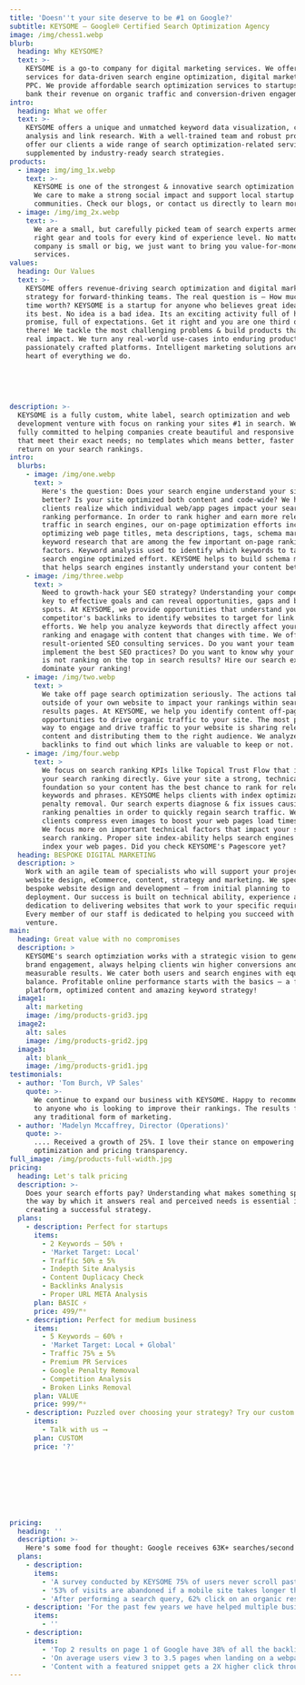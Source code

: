 ```yaml
---
title: 'Doesn''t your site deserve to be #1 on Google?'
subtitle: KEYSOME — Google® Certified Search Optimization Agency
image: /img/chess1.webp
blurb:
  heading: Why KEYSOME?
  text: >-
    KEYSOME is a go-to company for digital marketing services. We offer premier
    services for data-driven search engine optimization, digital marketing &
    PPC. We provide affordable search optimization services to startups that
    bank their revenue on organic traffic and conversion-driven engagement.
intro:
  heading: What we offer
  text: >-
    KEYSOME offers a unique and unmatched keyword data visualization, competitor
    analysis and link research. With a well-trained team and robust process, we
    offer our clients a wide range of search optimization-related services,
    supplemented by industry-ready search strategies.
products:
  - image: img/img_1x.webp
    text: >-
      KEYSOME is one of the strongest & innovative search optimization agency.
      We care to make a strong social impact and support local startup 
      communities. Check our blogs, or contact us directly to learn more.
  - image: /img/img_2x.webp
    text: >-
      We are a small, but carefully picked team of search experts armed with the
      right gear and tools for every kind of experience level. No matter if your
      company is small or big, we just want to bring you value-for-money
      services.
values:
  heading: Our Values
  text: >-
    KEYSOME offers revenue-driving search optimization and digital marketing
    strategy for forward-thinking teams. The real question is — How much is your
    time worth? KEYSOME is a startup for anyone who believes great ideas deserve
    its best. No idea is a bad idea. Its an exciting activity full of hope and
    promise, full of expectations. Get it right and you are one third of the way
    there! We tackle the most challenging problems & build products that have
    real impact. We turn any real-world use-cases into enduring products &
    passionately crafted platforms. Intelligent marketing solutions are at the
    heart of everything we do.
    
    
    
    
    
description: >-
  KEYSOME is a fully custom, white label, search optimization and web
  development venture with focus on ranking your sites #1 in search. We are
  fully committed to helping companies create beautiful and responsive website
  that meet their exact needs; no templates which means better, faster and more
  return on your search rankings.
intro:
  blurbs:
    - image: /img/one.webp
      text: >
        Here's the question: Does your search engine understand your site
        better? Is your site optimized both content and code-wide? We help
        clients realize which individual web/app pages impact your search
        ranking performance. In order to rank higher and earn more relevant
        traffic in search engines, our on-page optimization efforts includes
        optimizing web page titles, meta descriptions, tags, schema markup and
        keyword research that are among the few important on-page ranking
        factors. Keyword analysis used to identify which keywords to target with
        search engine optimized effort. KEYSOME helps to build schema markups
        that helps search engines instantly understand your content better. 
    - image: /img/three.webp
      text: >
        Need to growth-hack your SEO strategy? Understanding your competitors is
        key to effective goals and can reveal opportunities, gaps and blind
        spots. At KEYSOME, we provide opportunities that understand your
        competitor's backlinks to identify websites to target for link building
        efforts. We help you analyze keywords that directly affect your search
        ranking and enagage with content that changes with time. We offer
        result-oriented SEO consulting services. Do you want your team to
        implement the best SEO practices? Do you want to know why your business
        is not ranking on the top in search results? Hire our search experts and
        dominate your ranking!
    - image: /img/two.webp
      text: >
        We take off page search optimization seriously. The actions taken
        outside of your own website to impact your rankings within search engine
        results pages. At KEYSOME, we help you identify content off-page
        opportunities to drive organic traffic to your site. The most powerful
        way to engage and drive traffic to your website is sharing relevant
        content and distributing them to the right audience. We analyze
        backlinks to find out which links are valuable to keep or not.
    - image: /img/four.webp
      text: >
        We focus on search ranking KPIs lilke Topical Trust Flow that impact
        your search ranking directly. Give your site a strong, technical SEO
        foundation so your content has the best chance to rank for relevant
        keywords and phrases. KEYSOME helps clients with index optimization &
        penalty removal. Our search experts diagnose & fix issues causing
        ranking penalties in order to quickly regain search traffic. We help
        clients compress even images to boost your web pages load times by 10x.
        We focus more on important technical factors that impact your site's
        search ranking. Proper site index-ability helps search engines crawl &
        index your web pages. Did you check KEYSOME's Pagescore yet?
  heading: BESPOKE DIGITAL MARKETING
  description: >
    Work with an agile team of specialists who will support your project with
    website design, eCommerce, content, strategy and marketing. We specialise in
    bespoke website design and development – from initial planning to
    deployment. Our success is built on technical ability, experience and
    dedication to delivering websites that work to your specific requirements.
    Every member of our staff is dedicated to helping you succeed with your
    venture.
main:
  heading: Great value with no compromises
  description: >
    KEYSOME's search optimziation works with a strategic vision to generate
    brand engagement, always helping clients win higher conversions and
    measurable results. We cater both users and search engines with equal
    balance. Profitable online performance starts with the basics — a flawless
    platform, optimized content and amazing keyword strategy!
  image1:
    alt: marketing
    image: /img/products-grid3.jpg
  image2:
    alt: sales
    image: /img/products-grid2.jpg
  image3:
    alt: blank__
    image: /img/products-grid1.jpg
testimonials:
  - author: 'Tom Burch, VP Sales'
    quote: >-
      We continue to expand our business with KEYSOME. Happy to recommend them
      to anyone who is looking to improve their rankings. The results far exceed
      any traditional form of marketing.
  - author: 'Madelyn Mccaffrey, Director (Operations)'
    quote: >-
      .... Received a growth of 25%. I love their stance on empowering search
      optimization and pricing transparency.
full_image: /img/products-full-width.jpg
pricing:
  heading: Let's talk pricing
  description: >-
    Does your search efforts pay? Understanding what makes something special and
    the way by which it answers real and perceived needs is essential in
    creating a successful strategy. 
  plans:
    - description: Perfect for startups
      items:
        - 2 Keywords — 50% ↑
        - 'Market Target: Local'
        - Traffic 50% ± 5%
        - Indepth Site Analysis
        - Content Duplicacy Check
        - Backlinks Analysis
        - Proper URL META Analysis
      plan: BASIC ⚡️
      price: 499/ᴹᵒ
    - description: Perfect for medium business
      items:
        - 5 Keywords — 60% ↑
        - 'Market Target: Local + Global'
        - Traffic 75% ± 5%
        - Premium PR Services
        - Google Penalty Removal
        - Competition Analysis
        - Broken Links Removal
      plan: VALUE
      price: 999/ᴹᵒ
    - description: Puzzled over choosing your strategy? Try our custom plan
      items:
        - Talk with us ⟶
      plan: CUSTOM
      price: '?'
      
      
      
      
      
      
      
      
pricing:
  heading: ''
  description: >-
    Here's some food for thought: Google receives 63K+ searches/second on any given day 50% of search queries are 4 words or longer. 67% of clicks go to top 3 websites in SERPs. 75% of users never click past the 1st page of SERPs.
  plans:
    - description: 
      items:
        - 'A survey conducted by KEYSOME 75% of users never scroll past the first page of search results'
        - '53% of visits are abandoned if a mobile site takes longer than 3 seconds to load..... Source: Google'
        - 'After performing a search query, 62% click on an organic result... Source: Rand Fishkin'
    - description: 'For the past few years we have helped multiple business increase their website traffic leads & revenue by 200% using our signature SEO. Here is our invitation Try KEYSOME, if you desire your business to be found easily by the people that need your products.'
      items:
        - ''
    - description: 
      items:
        - 'Top 2 results on page 1 of Google have 38% of all the backlinks from pages on page 1... Source: Matthew Barby, HubSpot'
        - 'On average users view 3 to 3.5 pages when landing on a webpage from the search... Source: SEMrush'
        - 'Content with a featured snippet gets a 2X higher click through rate... Source: HubSpot'      
---
```


